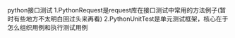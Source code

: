 python接口测试
1.PythonRequest是request库在接口测试中常用的方法例子(暂时有些地方不太明白回过头来再看)
2.PythonUnitTest是单元测试框架，核心在于怎么组织用例和执行测试用例